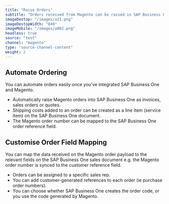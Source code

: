 ```yaml
---
title: "Raise Orders"
subtitle: "Orders received from Magento can be raised in SAP Business One as an invoice, sales order or quote."
imageDestop: "/images/a21.png"
imageDestopWidth: "849"
imageMobile: "/images/a002.png"
headless: true
source: "test"
channel: "magento"
type: "source-channel-content"
weight: 2
---
```


## Automate Ordering
You can automate orders easily once you’ve integrated SAP Business One and Magento.

- Automatically raise Magento orders into SAP Business One as invoices, sales orders or quotes. 
- Shipping costs added to an order can be created as a line item (service item) on the SAP Business One document. 
- The Magento order number can be mapped to the SAP Business One order reference field.

## Customise Order Field Mapping
You can map the data received on the Magento order payload to the relevant fields on the SAP Business One sales document e.g. the Magento order number is synced to the customer reference field. 

- Orders can be assigned to a specific sales rep.
- You can add customer-generated references to each order (ie purchase order numbers).
- You can choose whether SAP Business One creates the order code, or you use the code generated by Magento.